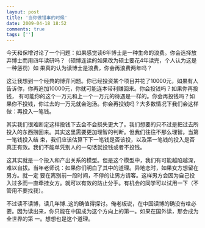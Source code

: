 ```yaml
---
layout: post
title: '当你做错事的时候'
date: 2009-04-18 18:52
comments: true
tags: ['']
---
```


今天和保增讨论了一个问题：如果感觉读6年博士是一种生命的浪费。你会选择放弃博士而用四年读研吗？（硕博连读的如果改为硕士要花4年读完，个人认为这是一种惩罚）如
果真的认为读博士是浪费，你会再浪费两年吗？

这让我想到一个经典的博弈问题。你已经投资某个项目并花了10000元，如果有人告诉你，你再追加10000元，你就可能连本带利赚回来。你会投钱吗？如果你再投钱，
有可能你的这个一万元和上一个一万元的待遇是一样的。你会再投钱吗？如果你不投钱，你过去的一万元就会泡汤。你会再投钱吗？大多数情况下我们会这样做：再投入一笔钱。

其实我们很难断定这样投钱下去会不会损失更大了。我们想要的只不过是把过去所投入的东西捞回来。其实这里需要更加理智的判断。但我们往往不那么理智。当第一笔钱投入结
束，我们应该估算下下一笔钱是否该投，以及第一笔钱的投入是否真正有效。我们不能单凭别人的一句话就投钱或者不投钱。

这其实就是一个投入和产出关系的模型。但是这个模型中，我们有可能越陷越深，难以自拔。当年老师说：如果你们明白了其中的道理。异地恋时，如果女方想留在男方。就一定
要在离别前一段时间，不停的让男方请客。这样男方会因为自己投入过多而一直牵挂女方。就可以有效的防止分手。有机会的同学可以试用一下（不管用不要找我）。

不过读不读博，读几年博..这的确值得探讨。俺老板说，在中国读博的确没有啥必要。因为读出来，你只能在中国成为这个方向上的第一。如果在国外读，那会成为全世界的第
一。想想也是这个道理。

